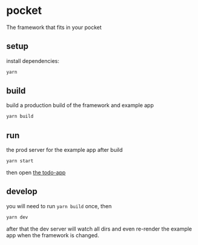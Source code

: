 # pocket
The framework that fits in your pocket

## setup
install dependencies:
```bash
yarn
```

## build
build a production build of the framework and example app
```bash
yarn build
```

## run
the prod server for the example app
after build
```bash
yarn start
```
then open [the todo-app](http://localhost:3000)

## develop
you will need to run `yarn build` once, then
```bash
yarn dev
```
after that the dev server will
watch all dirs and even re-render the example app when the framework is changed.